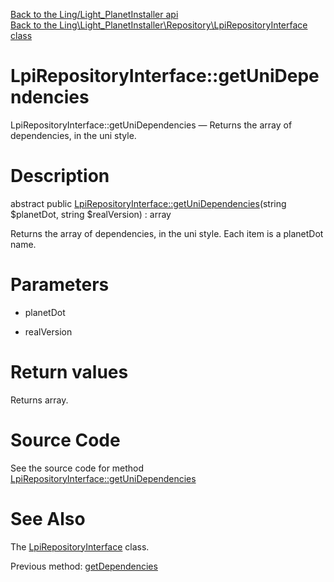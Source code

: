 [Back to the Ling/Light_PlanetInstaller api](https://github.com/lingtalfi/Light_PlanetInstaller/blob/master/doc/api/Ling/Light_PlanetInstaller.md)<br>
[Back to the Ling\Light_PlanetInstaller\Repository\LpiRepositoryInterface class](https://github.com/lingtalfi/Light_PlanetInstaller/blob/master/doc/api/Ling/Light_PlanetInstaller/Repository/LpiRepositoryInterface.md)


LpiRepositoryInterface::getUniDependencies
================



LpiRepositoryInterface::getUniDependencies — Returns the array of dependencies, in the uni style.




Description
================


abstract public [LpiRepositoryInterface::getUniDependencies](https://github.com/lingtalfi/Light_PlanetInstaller/blob/master/doc/api/Ling/Light_PlanetInstaller/Repository/LpiRepositoryInterface/getUniDependencies.md)(string $planetDot, string $realVersion) : array




Returns the array of dependencies, in the uni style.
Each item is a planetDot name.




Parameters
================


- planetDot

    

- realVersion

    


Return values
================

Returns array.








Source Code
===========
See the source code for method [LpiRepositoryInterface::getUniDependencies](https://github.com/lingtalfi/Light_PlanetInstaller/blob/master/Repository/LpiRepositoryInterface.php#L74-L74)


See Also
================

The [LpiRepositoryInterface](https://github.com/lingtalfi/Light_PlanetInstaller/blob/master/doc/api/Ling/Light_PlanetInstaller/Repository/LpiRepositoryInterface.md) class.

Previous method: [getDependencies](https://github.com/lingtalfi/Light_PlanetInstaller/blob/master/doc/api/Ling/Light_PlanetInstaller/Repository/LpiRepositoryInterface/getDependencies.md)<br>

